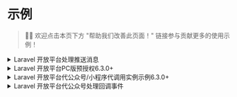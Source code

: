 # 示例

> 👏🏻 欢迎点击本页下方 "帮助我们改善此页面！" 链接参与贡献更多的使用示例！


<details>
  <summary>Laravel 开放平台处理推送消息</summary>
> 类路由关闭 csrf 验证。

```php
// 假设你的开放平台第三方平台设置的授权事件接收 URL 为: https://easywechat.com/open-platform （其他事件推送同样会推送到这个 URL）
Route::post('open-platform', function () {
    // $app 为你实例化的开放平台对象，此处省略实例化步骤
    return $app->server->serve(); // Done!
});

// 处理授权事件
Route::post('open-platform', function () {
    $server = $app->getServer();

    // 处理授权成功事件，其他事件同理
    $server->handleAuthorized(function ($message) {
        // $message 为微信推送的通知内容，不同事件不同内容，详看微信官方文档
        // 获取授权公众号 AppId： $message['AuthorizerAppid']
        // 获取 AuthCode：$message['AuthorizationCode']
        // 然后进行业务处理，如存数据库等...
    });

    return $server->serve();
});
```
</details>

<details>
  <summary>Laravel 开放平台PC版预授权<version-tag>6.3.0+</version-tag></summary>

官方文档： https://developers.weixin.qq.com/doc/oplatform/Third-party_Platforms/2.0/api/Before_Develop/Authorization_Process_Technical_Description.html

用例：
```php
// 授权落地页
Route::any('open-platform/auth', function(){
        $auth_code = request()->get('auth_code');
        // 完成授权写入数据的逻辑省略。。。
})->name('open_platform.auth');

// 授权跳转页
Route::any('open-platform/preauth', function(){
      // $app 为你实例化的开放平台对象，此处省略实例化步骤
      $options=[
            //1 表示手机端仅展示公众号；2 表示仅展示小程序，3 表示公众号和小程序都展示。如果为未指定，则默认小程序和公众号都展示。
            // 'auth_type' => '', 

            // 指定的权限集id列表，如果不指定，则默认拉取当前第三方账号已经全网发布的权限集列表。
            // 'category_id_list' => '', 
      ];
      
      $url = $app->getPreAuthorizationUrl(route('open_platform.auth'), $options);

      return response("<script>window.location.href='$url';</script>")->header('Content-Type', 'text/html');
});
```

</details>

<details>
  <summary>Laravel 开放平台代公众号/小程序代调用实例示例<version-tag>6.3.0+</version-tag></summary>

```php
Route::any('open-platform/miniapp/get-phone-number', 'OpenPlatfromController@getPhoneNumber');
Route::any('open-platform/officialAccount/get-user-list', 'OpenPlatfromController@getUserList');
```

```php
use App\Http\Controllers\Controller;

class OpenPlatfromController extends controller{

  public function mini(string $appid): \EasyWeChat\MiniApp\Application {
    $refreshToken = '授权后在缓存或数据库获取';
    // $app 为你实例化的开放平台对象，此处省略实例化步骤
    $app = $app->getMiniAppWithRefreshToken($appid, $refreshToken);
    return $app;
  }

  public function officialAccount(string $appid): \EasyWeChat\OfficialAccount\Application {
    $refreshToken = '授权后在缓存或数据库获取';
    // $app 为你实例化的开放平台对象，此处省略实例化步骤
    $app = $app->getOfficialAccountWithRefreshToken($appid, $refreshToken);
    return $app;
  }

  public function getUserList(string $appid){
      return $this->officialAccount($appid)
                  ->getClient()
                  ->get('cgi-bin/users/list')
                  ->toArray();
  }

  public function getPhoneNumber(string $appid){
      $data = [
        'code' => (string) request()->get('code'),
      ];
      return $this->mini($appid)
                  ->getClient()
                  ->postJson('wxa/business/getuserphonenumber', $data)
                  ->toArray();
  }
}


```  
</details>

<details>
  <summary>Laravel 开放平台代公众号处理回调事件</summary>

```php
// 代公众号处理回调事件
Route::any('callback/{appid}', function ($appid) {
    // $app 为你实例化的开放平台对象，此处省略实例化步骤
    // $refreshToken 为授权后你缓存或数据库中的 authorizer_refresh_token，此处省略获取步骤
    $refreshToken = '你已缓存或数据库中的 authorizer_refresh_token';
    $server = $app->getOfficialAccountWithRefreshToken($appid, $refreshToken)->getServer();

    $server->addMessageListener('text', function ($message) {
        return sprintf("你对overtrue说：“%s”", $message->Content);
    });

    return $server->serve();
});
```
</details>


<!--
<details>
    <summary>标题</summary>
内容
</details>
-->
